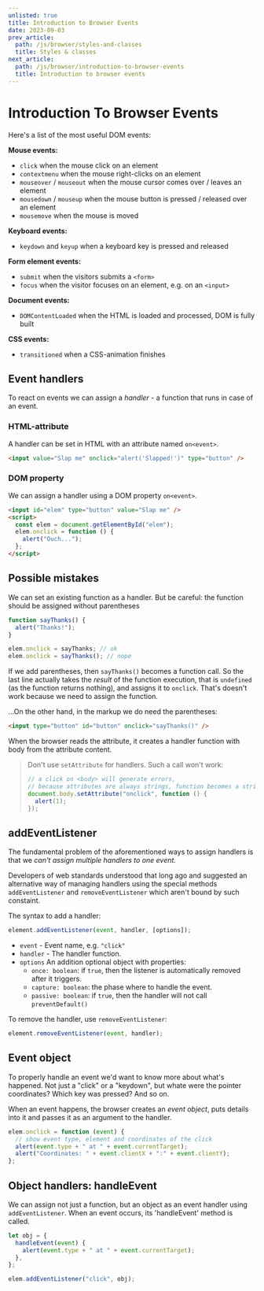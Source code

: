 ```yaml
---
unlisted: true
title: Introduction to Browser Events
date: 2023-09-03
prev_article:
  path: /js/browser/styles-and-classes
  title: Styles & classes
next_article:
  path: /js/browser/introduction-to-browser-events
  title: Introduction to browser events
---
```


# Introduction To Browser Events

Here's a list of the most useful DOM events:

**Mouse events:**

- `click` when the mouse click on an element
- `contextmenu` when the mouse right-clicks on an element
- `mouseover` / `mouseout` when the mouse cursor comes over / leaves an element
- `mousedown` / `mouseup` when the mouse button is pressed / released over an element
- `mousemove` when the mouse is moved

**Keyboard events:**

- `keydown` and `keyup` when a keyboard key is pressed and released

**Form element events:**

- `submit` when the visitors submits a `<form>`
- `focus` when the visitor focuses on an element, e.g. on an `<input>`

**Document events:**

- `DOMContentLoaded` when the HTML is loaded and processed, DOM is fully built

**CSS events:**

- `transitioned` when a CSS-animation finishes

## Event handlers

To react on events we can assign a _handler_ - a function that runs in case of an event.

### HTML-attribute

A handler can be set in HTML with an attribute named `on<event>`.

```html
<input value="Slap me" onclick="alert('Slapped!')" type="button" />
```

### DOM property

We can assign a handler using a DOM property `on<event>`.

```html
<input id="elem" type="button" value="Slap me" />
<script>
  const elem = document.getElementById("elem");
  elem.onclick = function () {
    alert("Ouch...");
  };
</script>
```

## Possible mistakes

We can set an existing function as a handler. But be careful: the function should be assigned without parentheses

```js
function sayThanks() {
  alert("Thanks!");
}

elem.onclick = sayThanks; // ok
elem.onclick = sayThanks(); // nope
```

If we add parentheses, then `sayThanks()` becomes a function call. So the last line actually takes the _result_ of the function execution,
that is `undefined` (as the function returns nothing), and assigns it to `onclick`. That's doesn't work because we need to assign the
function.

...On the other hand, in the markup we do need the parentheses:

```html
<input type="button" id="button" onclick="sayThanks()" />
```

When the browser reads the attribute, it creates a handler function with body from the attribute content.

> Don't use `setAttribute` for handlers. Such a call won't work:
>
> ```js
> // a click on <body> will generate errors,
> // because attributes are always strings, function becomes a string
> document.body.setAttribute("onclick", function () {
>   alert(1);
> });
> ```

## addEventListener

The fundamental problem of the aforementioned ways to assign handlers is that we _can't assign multiple handlers to one event._

Developers of web standards understood that long ago and suggested an alternative way of managing handlers using the special methods
`addEventListener` and `removeEventListener` which aren't bound by such constaint.

The syntax to add a handler:

```js
element.addEventListener(event, handler, [options]);
```

- `event` - Event name, e.g. `"click"`
- `handler` - The handler function.
- `options` An addition optional object with properties:
  - `once: boolean`: if `true`, then the listener is automatically removed after it triggers.
  - `capture: boolean`: the phase where to handle the event.
  - `passive: boolean`: if `true`, then the handler will not call `preventDefault()`

To remove the handler, use `removeEventListener`:

```js
element.removeEventListener(event, handler);
```

## Event object

To properly handle an event we'd want to know more about what's happened. Not just a "click" or a "keydown", but whate were the pointer
coordinates? Which key was pressed? And so on.

When an event happens, the browser creates an _event object_, puts details into it and passes it as an argument to the handler.

```js
elem.onclick = function (event) {
  // show event type, element and coordinates of the click
  alert(event.type + " at " + event.currentTarget);
  alert("Coordinates: " + event.clientX + ":" + event.clientY);
};
```

## Object handlers: handleEvent

We can assign not just a function, but an object as an event handler using `addEventListener`. When an event occurs, its 'handleEvent'
method is called.

```js
let obj = {
  handleEvent(event) {
    alert(event.type + " at " + event.currentTarget);
  },
};

elem.addEventListener("click", obj);
```
